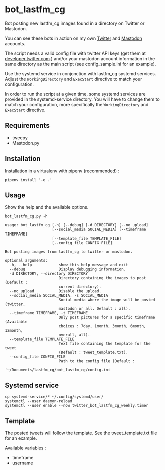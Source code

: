 # bot_lastfm_cg

Bot posting new lastfm_cg images found in a directory on Twitter or Mastodon.

You can see these bots in action on my own [Twitter](https://www.twitter.com/d_beley) and [Mastodon](https://mamot.fr/web/accounts/79776) accounts.

The script needs a valid config file with twitter API keys (get them at [developer.twitter.com](https://developer.twitter.com).) and/or your mastodon account information in the same directory as the main script (see config_sample.ini for an example).

Use the systemd service in conjonction with lastfm_cg systemd services. Adjust the `WorkingDirectory` and `ExecStart` directive to match your configuration.

In order to run the script at a given time, some systemd services are provided in the systemd-service directory. You will have to change them to match your configuration, more specifically the `WorkingDirectory` and `ExecStart` directive.

## Requirements

- tweepy
- Mastodon.py

## Installation

Installation in a virtualenv with pipenv (recommended) :

```
pipenv install '-e .'
```

## Usage

Show the help and the available options.

```
bot_lastfm_cg.py -h
```

```
usage: bot_lastfm_cg [-h] [--debug] [-d DIRECTORY] [--no_upload]
                     [--social_media SOCIAL_MEDIA] [--timeframe TIMEFRAME]
                     [--template_file TEMPLATE_FILE]
                     [--config_file CONFIG_FILE]

Bot posting images from lastfm_cg to twitter or mastodon.

optional arguments:
  -h, --help            show this help message and exit
  --debug               Display debugging information.
  -d DIRECTORY, --directory DIRECTORY
                        Directory containing the images to post (Default :
                        current directory).
  --no_upload           Disable the upload.
  --social_media SOCIAL_MEDIA, -s SOCIAL_MEDIA
                        Social media where the image will be posted (twitter,
                        mastodon or all. Default : all).
  --timeframe TIMEFRAME, -t TIMEFRAME
                        Only post pictures for a specific timeframe (Available
                        choices : 7day, 1month, 3month, 6month, 12month,
                        overall, all).
  --template_file TEMPLATE_FILE
                        Text file containing the template for the tweet
                        (Default : tweet_template.txt).
  --config_file CONFIG_FILE
                        Path to the config file (Default :
                        '~/Documents/lastfm_cg/bot_lastfm_cg/config.ini
```

## Systemd service

```
cp systemd-service/* ~/.config/systemd/user/
systemctl --user daemon-reload
systemctl --user enable --now twitter_bot_lastfm_cg_weekly.timer
```

## Template

The posted tweets will follow the template. See the tweet_template.txt file for an example.

Available variables :

- timeframe
- username
